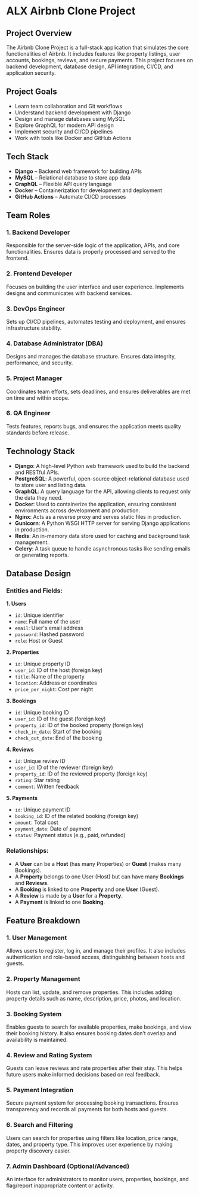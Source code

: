 # ALX Airbnb Clone Project

## Project Overview
The Airbnb Clone Project is a full-stack application that simulates the core functionalities of Airbnb. It includes features like property listings, user accounts, bookings, reviews, and secure payments. This project focuses on backend development, database design, API integration, CI/CD, and application security.

## Project Goals
- Learn team collaboration and Git workflows
- Understand backend development with Django
- Design and manage databases using MySQL
- Explore GraphQL for modern API design
- Implement security and CI/CD pipelines
- Work with tools like Docker and GitHub Actions

## Tech Stack
- **Django** – Backend web framework for building APIs
- **MySQL** – Relational database to store app data
- **GraphQL** – Flexible API query language
- **Docker** – Containerization for development and deployment
- **GitHub Actions** – Automate CI/CD processes
 
## Team Roles

### 1. Backend Developer
Responsible for the server-side logic of the application, APIs, and core functionalities. Ensures data is properly processed and served to the frontend.

### 2. Frontend Developer
Focuses on building the user interface and user experience. Implements designs and communicates with backend services.

### 3. DevOps Engineer
Sets up CI/CD pipelines, automates testing and deployment, and ensures infrastructure stability.

### 4. Database Administrator (DBA)
Designs and manages the database structure. Ensures data integrity, performance, and security.

### 5. Project Manager
Coordinates team efforts, sets deadlines, and ensures deliverables are met on time and within scope.

### 6. QA Engineer
Tests features, reports bugs, and ensures the application meets quality standards before release.

## Technology Stack

- **Django**: A high-level Python web framework used to build the backend and RESTful APIs.
- **PostgreSQL**: A powerful, open-source object-relational database used to store user and listing data.
- **GraphQL**: A query language for the API, allowing clients to request only the data they need.
- **Docker**: Used to containerize the application, ensuring consistent environments across development and production.
- **Nginx**: Acts as a reverse proxy and serves static files in production.
- **Gunicorn**: A Python WSGI HTTP server for serving Django applications in production.
- **Redis**: An in-memory data store used for caching and background task management.
- **Celery**: A task queue to handle asynchronous tasks like sending emails or generating reports.

## Database Design

### Entities and Fields:

**1. Users**
- `id`: Unique identifier
- `name`: Full name of the user
- `email`: User's email address
- `password`: Hashed password
- `role`: Host or Guest

**2. Properties**
- `id`: Unique property ID
- `user_id`: ID of the host (foreign key)
- `title`: Name of the property
- `location`: Address or coordinates
- `price_per_night`: Cost per night

**3. Bookings**
- `id`: Unique booking ID
- `user_id`: ID of the guest (foreign key)
- `property_id`: ID of the booked property (foreign key)
- `check_in_date`: Start of the booking
- `check_out_date`: End of the booking

**4. Reviews**
- `id`: Unique review ID
- `user_id`: ID of the reviewer (foreign key)
- `property_id`: ID of the reviewed property (foreign key)
- `rating`: Star rating
- `comment`: Written feedback

**5. Payments**
- `id`: Unique payment ID
- `booking_id`: ID of the related booking (foreign key)
- `amount`: Total cost
- `payment_date`: Date of payment
- `status`: Payment status (e.g., paid, refunded)

### Relationships:

- A **User** can be a **Host** (has many Properties) or **Guest** (makes many Bookings).
- A **Property** belongs to one User (Host) but can have many **Bookings** and **Reviews**.
- A **Booking** is linked to one **Property** and one **User** (Guest).
- A **Review** is made by a **User** for a **Property**.
- A **Payment** is linked to one **Booking**.

## Feature Breakdown

### 1. User Management
Allows users to register, log in, and manage their profiles. It also includes authentication and role-based access, distinguishing between hosts and guests.

### 2. Property Management
Hosts can list, update, and remove properties. This includes adding property details such as name, description, price, photos, and location.

### 3. Booking System
Enables guests to search for available properties, make bookings, and view their booking history. It also ensures booking dates don’t overlap and availability is maintained.

### 4. Review and Rating System
Guests can leave reviews and rate properties after their stay. This helps future users make informed decisions based on real feedback.

### 5. Payment Integration
Secure payment system for processing booking transactions. Ensures transparency and records all payments for both hosts and guests.

### 6. Search and Filtering
Users can search for properties using filters like location, price range, dates, and property type. This improves user experience by making property discovery easier.

### 7. Admin Dashboard (Optional/Advanced)
An interface for administrators to monitor users, properties, bookings, and flag/report inappropriate content or activity.
